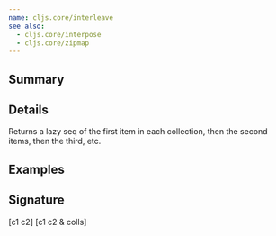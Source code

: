 ```yaml
---
name: cljs.core/interleave
see also:
  - cljs.core/interpose
  - cljs.core/zipmap
---
```


## Summary

## Details

Returns a lazy seq of the first item in each collection, then the second items,
then the third, etc.

## Examples

## Signature
[c1 c2]
[c1 c2 & colls]
